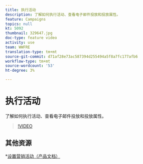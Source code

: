 ```yaml
---
title: 执行活动
description: 了解如何执行活动、查看电子邮件投放和投放属性。
feature: Campaigns
topics: null
kt: 5092
thumbnail: 329647.jpg
doc-type: feature video
activity: use
team: WWFRE
translation-type: tm+mt
source-git-commit: d71af28e73ac587394d255494a5f8a7fc177afb6
workflow-type: tm+mt
source-wordcount: '53'
ht-degree: 3%

---
```


# 执行活动

了解如何执行活动、查看电子邮件投放和投放属性。

>[!VIDEO](https://video.tv.adobe.com/v/329647?quality=12)

## 其他资源

*[设置营销活动（产品文档）](https://experienceleague.adobe.com/docs/campaign-classic/using/orchestrating-campaigns/orchestrate-campaigns/setting-up-marketing-campaigns.html?lang=en#orchestrating-campaigns)
